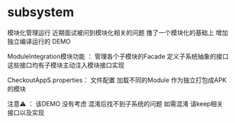 # subsystem
模块化管理运行  近期面试被问到模块化相关的问题   撸了一个模块化的基础上  增加独立编译运行的 DEMO 


ModuleIntegration模块功能 ： 管理各个子模块的Facade  定义子系统抽象的接口  这些接口均有子模块主动注入模块接口实现

CheckoutAppS.properties：  文件配置 加载不同的Module 作为独立打包成APK的模块 

注意⚠️ ： 该DEMO 没有考虑 混淆后找不到子系统的问题  如需混淆 请keep相关接口以及实现

